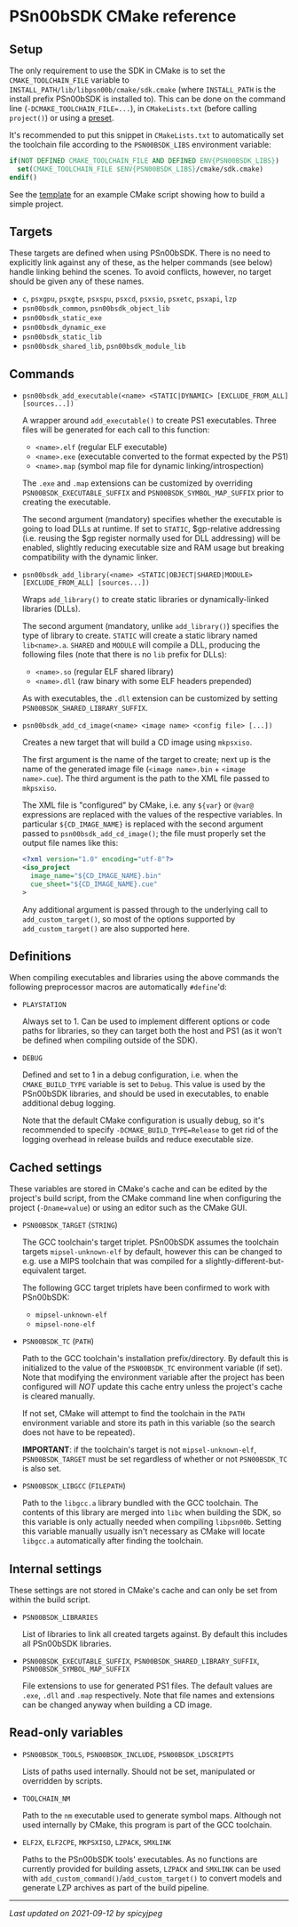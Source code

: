 
# PSn00bSDK CMake reference

## Setup

The only requirement to use the SDK in CMake is to set the
`CMAKE_TOOLCHAIN_FILE` variable to `INSTALL_PATH/lib/libpsn00b/cmake/sdk.cmake`
(where `INSTALL_PATH` is the install prefix PSn00bSDK is installed to). This
can be done on the command line (`-DCMAKE_TOOLCHAIN_FILE=...`), in
`CMakeLists.txt` (before calling `project()`) or using a
[preset](https://cmake.org/cmake/help/latest/manual/cmake-presets.7.html).

It's recommended to put this snippet in `CMakeLists.txt` to automatically set
the toolchain file according to the `PSN00BSDK_LIBS` environment variable:

```cmake
if(NOT DEFINED CMAKE_TOOLCHAIN_FILE AND DEFINED ENV{PSN00BSDK_LIBS})
  set(CMAKE_TOOLCHAIN_FILE $ENV{PSN00BSDK_LIBS}/cmake/sdk.cmake)
endif()
```

See the [template](../template/CMakeLists.txt) for an example CMake script
showing how to build a simple project.

## Targets

These targets are defined when using PSn00bSDK. There is no need to explicitly
link against any of these, as the helper commands (see below) handle linking
behind the scenes. To avoid conflicts, however, no target should be given any
of these names.

- `c`, `psxgpu`, `psxgte`, `psxspu`, `psxcd`, `psxsio`, `psxetc`, `psxapi`, `lzp`
- `psn00bsdk_common`, `psn00bsdk_object_lib`
- `psn00bsdk_static_exe`
- `psn00bsdk_dynamic_exe`
- `psn00bsdk_static_lib`
- `psn00bsdk_shared_lib`, `psn00bsdk_module_lib`

## Commands

- `psn00bsdk_add_executable(<name> <STATIC|DYNAMIC> [EXCLUDE_FROM_ALL] [sources...])`

  A wrapper around `add_executable()` to create PS1 executables. Three files
  will be generated for each call to this function:

  - `<name>.elf` (regular ELF executable)
  - `<name>.exe` (executable converted to the format expected by the PS1)
  - `<name>.map` (symbol map file for dynamic linking/introspection)

  The `.exe` and `.map` extensions can be customized by overriding
  `PSN00BSDK_EXECUTABLE_SUFFIX` and `PSN00BSDK_SYMBOL_MAP_SUFFIX` prior to
  creating the executable.

  The second argument (mandatory) specifies whether the executable is going to
  load DLLs at runtime. If set to `STATIC`, $gp-relative addressing (i.e.
  reusing the $gp register normally used for DLL addressing) will be enabled,
  slightly reducing executable size and RAM usage but breaking compatibility
  with the dynamic linker.

- `psn00bsdk_add_library(<name> <STATIC|OBJECT|SHARED|MODULE> [EXCLUDE_FROM_ALL] [sources...])`

  Wraps `add_library()` to create static libraries or dynamically-linked
  libraries (DLLs).

  The second argument (mandatory, unlike `add_library()`) specifies the type of
  library to create. `STATIC` will create a static library named `lib<name>.a`.
  `SHARED` and `MODULE` will compile a DLL, producing the following files (note
  that there is no `lib` prefix for DLLs):

  - `<name>.so` (regular ELF shared library)
  - `<name>.dll` (raw binary with some ELF headers prepended)

  As with executables, the `.dll` extension can be customized by setting
  `PSN00BSDK_SHARED_LIBRARY_SUFFIX`.

- `psn00bsdk_add_cd_image(<name> <image name> <config file> [...])`

  Creates a new target that will build a CD image using `mkpsxiso`.

  The first argument is the name of the target to create; next up is the name
  of the generated image file (`<image name>.bin` + `<image name>.cue`). The
  third argument is the path to the XML file passed to `mkpsxiso`.

  The XML file is "configured" by CMake, i.e. any `${var}` or `@var@`
  expressions are replaced with the values of the respective variables. In
  particular `${CD_IMAGE_NAME}` is replaced with the second argument passed to
  `psn00bsdk_add_cd_image()`; the file must properly set the output file names
  like this:

  ```xml
  <?xml version="1.0" encoding="utf-8"?>
  <iso_project
    image_name="${CD_IMAGE_NAME}.bin"
    cue_sheet="${CD_IMAGE_NAME}.cue"
  >
  ```

  Any additional argument is passed through to the underlying call to
  `add_custom_target()`, so most of the options supported by
  `add_custom_target()` are also supported here.

## Definitions

When compiling executables and libraries using the above commands the following
preprocessor macros are automatically `#define`'d:

- `PLAYSTATION`

  Always set to 1. Can be used to implement different options or code paths for
  libraries, so they can target both the host and PS1 (as it won't be defined
  when compiling outside of the SDK).

- `DEBUG`

  Defined and set to 1 in a debug configuration, i.e. when the
  `CMAKE_BUILD_TYPE` variable is set to `Debug`. This value is used by the
  PSn00bSDK libraries, and should be used in executables, to enable additional
  debug logging.

  Note that the default CMake configuration is usually debug, so it's
  recommended to specify `-DCMAKE_BUILD_TYPE=Release` to get rid of the logging
  overhead in release builds and reduce executable size.

## Cached settings

These variables are stored in CMake's cache and can be edited by the project's
build script, from the CMake command line when configuring the project
(`-Dname=value`) or using an editor such as the CMake GUI.

- `PSN00BSDK_TARGET` (`STRING`)

  The GCC toolchain's target triplet. PSn00bSDK assumes the toolchain targets
  `mipsel-unknown-elf` by default, however this can be changed to e.g. use a
  MIPS toolchain that was compiled for a slightly-different-but-equivalent
  target.

  The following GCC target triplets have been confirmed to work with PSn00bSDK:

  - `mipsel-unknown-elf`
  - `mipsel-none-elf`

- `PSN00BSDK_TC` (`PATH`)

  Path to the GCC toolchain's installation prefix/directory. By default this is
  initialized to the value of the `PSN00BSDK_TC` environment variable (if set).
  Note that modifying the environment variable after the project has been
  configured will *NOT* update this cache entry unless the project's cache is
  cleared manually.

  If not set, CMake will attempt to find the toolchain in the `PATH`
  environment variable and store its path in this variable (so the search does
  not have to be repeated).

  **IMPORTANT**: if the toolchain's target is not `mipsel-unknown-elf`,
  `PSN00BSDK_TARGET` must be set regardless of whether or not `PSN00BSDK_TC` is
  also set.

- `PSN00BSDK_LIBGCC` (`FILEPATH`)

  Path to the `libgcc.a` library bundled with the GCC toolchain. The contents
  of this library are merged into `libc` when building the SDK, so this
  variable is only actually needed when compiling `libpsn00b`. Setting this
  variable manually usually isn't necessary as CMake will locate `libgcc.a`
  automatically after finding the toolchain.

## Internal settings

These settings are not stored in CMake's cache and can only be set from within
the build script.

- `PSN00BSDK_LIBRARIES`

  List of libraries to link all created targets against. By default this
  includes all PSn00bSDK libraries.

- `PSN00BSDK_EXECUTABLE_SUFFIX`, `PSN00BSDK_SHARED_LIBRARY_SUFFIX`,
  `PSN00BSDK_SYMBOL_MAP_SUFFIX`

  File extensions to use for generated PS1 files. The default values are
  `.exe`, `.dll` and `.map` respectively. Note that file names and extensions
  can be changed anyway when building a CD image.

## Read-only variables

- `PSN00BSDK_TOOLS`, `PSN00BSDK_INCLUDE`, `PSN00BSDK_LDSCRIPTS`

  Lists of paths used internally. Should not be set, manipulated or overridden
  by scripts.

- `TOOLCHAIN_NM`

  Path to the `nm` executable used to generate symbol maps. Although not used
  internally by CMake, this program is part of the GCC toolchain.

- `ELF2X`, `ELF2CPE`, `MKPSXISO`, `LZPACK`, `SMXLINK`

  Paths to the PSn00bSDK tools' executables. As no functions are currently
  provided for building assets, `LZPACK` and `SMXLINK` can be used with
  `add_custom_command()`/`add_custom_target()` to convert models and generate
  LZP archives as part of the build pipeline.

-----------------------------------------
_Last updated on 2021-09-12 by spicyjpeg_
